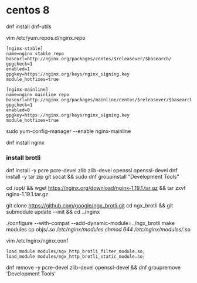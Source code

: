 centos 8
================

dnf install dnf-utils

vim /etc/yum.repos.d/nginx.repo 

```
[nginx-stable]
name=nginx stable repo
baseurl=http://nginx.org/packages/centos/$releasever/$basearch/
gpgcheck=1
enabled=1
gpgkey=https://nginx.org/keys/nginx_signing.key
module_hotfixes=true 

[nginx-mainline]
name=nginx mainline repo
baseurl=http://nginx.org/packages/mainline/centos/$releasever/$basearch/
gpgcheck=1
enabled=0
gpgkey=https://nginx.org/keys/nginx_signing.key
module_hotfixes=true
```

sudo yum-config-manager --enable nginx-mainline

dnf install nginx

### install brotli

dnf install -y pcre pcre-devel zlib zlib-devel openssl openssl-devel
dnf install -y tar zip git socat && sudo dnf groupinstall "Development Tools"

cd /opt/ && wget https://nginx.org/download/nginx-1.19.1.tar.gz && tar zxvf nginx-1.19.1.tar.gz

git clone https://github.com/google/ngx_brotli.git
cd ngx_brotli && git submodule update --init && cd ../nginx


./configure --with-compat --add-dynamic-module=../ngx_brotli
make modules
cp objs/*.so /etc/nginx/modules
chmod 644 /etc/nginx/modules/*.so

vim /etc/nginx/nginx.conf
```
load_module modules/ngx_http_brotli_filter_module.so;
load_module modules/ngx_http_brotli_static_module.so;
```


dnf remove -y pcre-devel zlib-devel openssl-devel && dnf groupremove 'Development Tools'